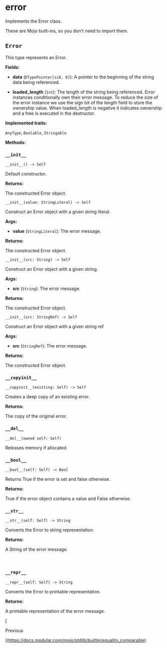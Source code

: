 # error

Implements the Error class.

These are Mojo built-ins, so you don't need to import them.

## `Error`

This type represents an Error.

**Fields:**

- ​**data** (`DTypePointer[si8, 0]`): A pointer to the beginning of the string data being referenced.

- ​**loaded\_length** (`Int`): The length of the string being referenced. Error instances conditionally own their error message. To reduce the size of the error instance we use the sign bit of the length field to store the ownership value. When loaded\_length is negative it indicates ownership and a free is executed in the destructor.

**Implemented traits:**

`AnyType`, `Boolable`, `Stringable`

**Methods:**

### `__init__`

`__init__() -> Self`

Default constructor.

**Returns:**

The constructed Error object.

`__init__(value: StringLiteral) -> Self`

Construct an Error object with a given string literal.

**Args:**

- ​**value** (`StringLiteral`): The error message.

**Returns:**

The constructed Error object.

`__init__(src: String) -> Self`

Construct an Error object with a given string.

**Args:**

- ​**src** (`String`): The error message.

**Returns:**

The constructed Error object.

`__init__(src: StringRef) -> Self`

Construct an Error object with a given string ref.

**Args:**

- ​**src** (`StringRef`): The error message.

**Returns:**

The constructed Error object.

### `__copyinit__`

`__copyinit__(existing: Self) -> Self`

Creates a deep copy of an existing error.

**Returns:**

The copy of the original error.

### `__del__`

`__del__(owned self: Self)`

Releases memory if allocated.

### `__bool__`

`__bool__(self: Self) -> Bool`

Returns True if the error is set and false otherwise.

**Returns:**

True if the error object contains a value and False otherwise.

### `__str__`

`__str__(self: Self) -> String`

Converts the Error to string representation.

**Returns:**

A String of the error message.

<span style=color:#fff0>&#77;&#111;&#106;&#111;&#20013;&#25991;&#32593;&#65306;&#109;&#111;&#106;&#111;&#99;&#110;&#46;&#111;&#114;&#103;&#10;&#77;&#111;&#106;&#111;&#32;&#68;&#101;&#118;&#31038;&#21306;&#65306;&#109;&#111;&#106;&#111;&#111;&#46;&#111;&#114;&#103;</span>

### `__repr__`

`__repr__(self: Self) -> String`

Converts the Error to printable representation.

**Returns:**

A printable representation of the error message.

[

Previous

](https://docs.modular.com/mojo/stdlib/builtin/equality_comparable)